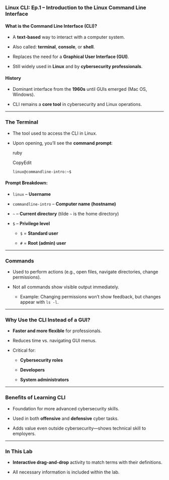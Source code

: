 ### **Linux CLI: Ep.1 – Introduction to the Linux Command Line Interface**

#### **What is the Command Line Interface (CLI)?**

- A **text-based** way to interact with a computer system.
    
- Also called: **terminal**, **console**, or **shell**.
    
- Replaces the need for a **Graphical User Interface (GUI)**.
    
- Still widely used in **Linux** and by **cybersecurity professionals**.
    

#### **History**

- Dominant interface from the **1960s** until GUIs emerged (Mac OS, Windows).
    
- CLI remains a **core tool** in cybersecurity and Linux operations.
    

---

### **The Terminal**

- The tool used to access the CLI in Linux.
    
- Upon opening, you’ll see the **command prompt**:
    
    ruby
    
    CopyEdit
    
    `linux@commandline-intro:~$`
    

#### **Prompt Breakdown:**

- `linux` – **Username**
    
- `commandline-intro` – **Computer name (hostname)**
    
- `~` – **Current directory** (tilde `~` is the home directory)
    
- `$` – **Privilege level**
    
    - `$` = **Standard user**
        
    - `#` = **Root (admin) user**
        

---

### **Commands**

- Used to perform actions (e.g., open files, navigate directories, change permissions).
    
- Not all commands show visible output immediately.
    
    - Example: Changing permissions won’t show feedback, but changes appear with `ls -l`.
        

---

### **Why Use the CLI Instead of a GUI?**

- **Faster and more flexible** for professionals.
    
- Reduces time vs. navigating GUI menus.
    
- Critical for:
    
    - **Cybersecurity roles**
        
    - **Developers**
        
    - **System administrators**
        

---

### **Benefits of Learning CLI**

- Foundation for more advanced cybersecurity skills.
    
- Used in both **offensive** and **defensive** cyber tasks.
    
- Adds value even outside cybersecurity—shows technical skill to employers.
    

---

### **In This Lab**

- **Interactive drag-and-drop** activity to match terms with their definitions.
    
- All necessary information is included within the lab.